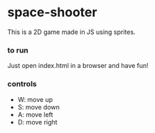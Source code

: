 # space-shooter

This is a 2D game made in JS using sprites.

### to run
Just open index.html in a browser and have fun!

### controls
- W: move up
- S: move down
- A: move left
- D: move right